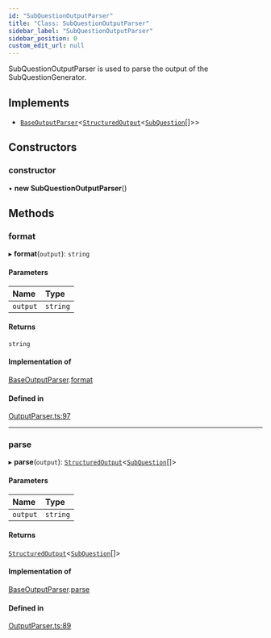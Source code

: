 ```yaml
---
id: "SubQuestionOutputParser"
title: "Class: SubQuestionOutputParser"
sidebar_label: "SubQuestionOutputParser"
sidebar_position: 0
custom_edit_url: null
---
```


SubQuestionOutputParser is used to parse the output of the SubQuestionGenerator.

## Implements

- [`BaseOutputParser`](../interfaces/BaseOutputParser.md)<[`StructuredOutput`](../interfaces/StructuredOutput.md)<[`SubQuestion`](../interfaces/SubQuestion.md)[]\>\>

## Constructors

### constructor

• **new SubQuestionOutputParser**()

## Methods

### format

▸ **format**(`output`): `string`

#### Parameters

| Name | Type |
| :------ | :------ |
| `output` | `string` |

#### Returns

`string`

#### Implementation of

[BaseOutputParser](../interfaces/BaseOutputParser.md).[format](../interfaces/BaseOutputParser.md#format)

#### Defined in

[OutputParser.ts:97](https://github.com/run-llama/LlamaIndexTS/blob/ea5038e/packages/core/src/OutputParser.ts#L97)

___

### parse

▸ **parse**(`output`): [`StructuredOutput`](../interfaces/StructuredOutput.md)<[`SubQuestion`](../interfaces/SubQuestion.md)[]\>

#### Parameters

| Name | Type |
| :------ | :------ |
| `output` | `string` |

#### Returns

[`StructuredOutput`](../interfaces/StructuredOutput.md)<[`SubQuestion`](../interfaces/SubQuestion.md)[]\>

#### Implementation of

[BaseOutputParser](../interfaces/BaseOutputParser.md).[parse](../interfaces/BaseOutputParser.md#parse)

#### Defined in

[OutputParser.ts:89](https://github.com/run-llama/LlamaIndexTS/blob/ea5038e/packages/core/src/OutputParser.ts#L89)
